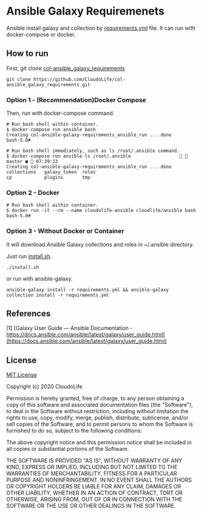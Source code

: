 # Ansible Galaxy Requiremenets

Ansible install galaxy and collection by [requirements.yml](./requirements.yml) file. It can run with docker-compose or docker.

## How to run

First, git clone [col-ansible_galaxy_requirements](./)

```shell
git clone https://github.com/CloudoLife/col-ansible_galaxy_requirements.git
```

### Option 1 - (Recommendation)Docker Compose

Then, run with docker-compose command.
```shell
# Run bash shell within container.
$ docker-compose run ansible bash
Creating col-ansible-galaxy-requirements_ansible_run ... done
bash-5.0# 
```

```shell
# Run bash shell immediately, such as ls /root/.ansible command.
$ docker-compose run ansible ls /root/.ansible                    master ●  07:39:13
Creating col-ansible-galaxy-requirements_ansible_run ... done
collections   galaxy_token  roles
cp            plugins       tmp
```

### Option 2 - Docker

```shell
# Run bash shell within container.
$ docker run -it --rm --name cloudolife-ansible cloudlife/ansible bash            
bash-5.0#
```

### Option 3 - Without Docker or Container
It will download Ansible Galaxy collections and roles in ~/.ansible directory.

Just run [install.sh](./install.sh).
```shell
./install.sh
```

or run with ansible-galaxy.

```shell
ansible-galaxy install -r requirements.yml && ansible-galaxy collection install -r requirements.yml
```

## References

[1] [Galaxy User Guide — Ansible Documentation - https://docs.ansible.com/ansible/latest/galaxy/user_guide.html](https://docs.ansible.com/ansible/latest/galaxy/user_guide.html)

## License
[MIT License](./License)

Copyright (c) 2020 CloudoLife

Permission is hereby granted, free of charge, to any person obtaining a copy
of this software and associated documentation files (the "Software"), to deal
in the Software without restriction, including without limitation the rights
to use, copy, modify, merge, publish, distribute, sublicense, and/or sell
copies of the Software, and to permit persons to whom the Software is
furnished to do so, subject to the following conditions:

The above copyright notice and this permission notice shall be included in all
copies or substantial portions of the Software.

THE SOFTWARE IS PROVIDED "AS IS", WITHOUT WARRANTY OF ANY KIND, EXPRESS OR
IMPLIED, INCLUDING BUT NOT LIMITED TO THE WARRANTIES OF MERCHANTABILITY,
FITNESS FOR A PARTICULAR PURPOSE AND NONINFRINGEMENT. IN NO EVENT SHALL THE
AUTHORS OR COPYRIGHT HOLDERS BE LIABLE FOR ANY CLAIM, DAMAGES OR OTHER
LIABILITY, WHETHER IN AN ACTION OF CONTRACT, TORT OR OTHERWISE, ARISING FROM,
OUT OF OR IN CONNECTION WITH THE SOFTWARE OR THE USE OR OTHER DEALINGS IN THE
SOFTWARE.